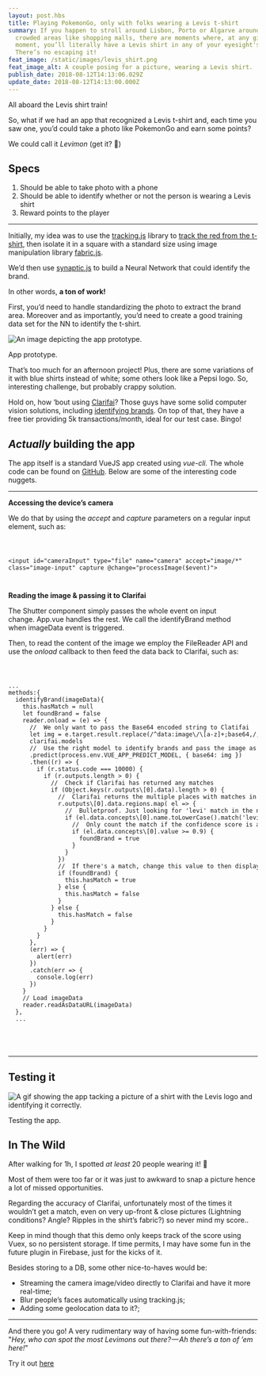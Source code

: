 ```yaml
---
layout: post.hbs
title: Playing PokemonGo, only with folks wearing a Levis t-shirt
summary: If you happen to stroll around Lisbon, Porto or Algarve around some
  crowded areas like shopping malls, there are moments where, at any given
  moment, you’ll literally have a Levis shirt in any of your eyesight's angle.
  There’s no escaping it!
feat_image: /static/images/levis_shirt.png
feat_image_alt: A couple posing for a picture, wearing a Levis shirt.
publish_date: 2018-08-12T14:13:06.029Z
update_date: 2018-08-12T14:13:00.000Z
---
```

All aboard the Levis shirt train!

So, what if we had an app that recognized a Levis t-shirt and, each time you saw one, you’d could take a photo like PokemonGo and earn some points?

We could call it *Levimon* (get it? 🙊)

## Specs

1. Should be able to take photo with a phone
2. Should be able to identify whether or not the person is wearing a Levis shirt
3. Reward points to the player

<hr>

Initially, my idea was to use the [](https://trackingjs.com/)<a href="https://trackingjs.com/" target="_blank">tracking.js</a> library to [](https://trackingjs.com/examples/color_hello_world.html)<a href="https://trackingjs.com/examples/color_hello_world.html" target="_blank">track the red from the t-shirt</a>, then isolate it in a square with a standard size using image manipulation library [](http://fabricjs.com/)<a href="http://fabricjs.com/" target="_blank">fabric.js</a>.

We’d then use [](http://caza.la/synaptic/#/)<a href="http://caza.la/synaptic/#/" target="_blank">synaptic.js</a> to build a Neural Network that could identify the brand.

In other words, **a ton of work!** 

First, you’d need to handle standardizing the photo to extract the brand area. Moreover and as importantly, you’d need to create a good training data set for the NN to identify the t-shirt.

![An image depicting the app prototype.](/static/images/app_simulation.gif "App prototype")

<p class="u-ImageDescription">App prototype.</p>

That’s too much for an afternoon project! Plus, there are some variations of it with blue shirts instead of white; some others look like a Pepsi logo. So, interesting challenge, but probably crappy solution.

Hold on, how ‘bout using [](https://clarifai.com/)<a href="https://clarifai.com/" target="_blank">Clarifai</a>? Those guys have some solid computer vision solutions, including [](https://clarifai.com/models/logo-image-recognition-model-c443119bf2ed4da98487520d01a0b1e3)<a href="https://clarifai.com/models/logo-image-recognition-model-c443119bf2ed4da98487520d01a0b1e3" target="_blank">identifying brands</a>. On top of that, they have a free tier providing 5k transactions/month, ideal for our test case. Bingo!

## *Actually* building the app

The app itself is a standard VueJS app created using *vue-cli.* The whole code can be found on [](https://github.com/mstrlaw/levimon)<a href="https://github.com/mstrlaw/levimon" target="_blank">GitHub</a>. Below are some of the interesting code nuggets.

<hr>

**Accessing the device’s camera**

We do that by using the *accept* and *capture* parameters on a regular input element, such as:

<code>

<input id="cameraInput" type="file" name="camera" accept="image/*" class="image-input" capture @change="processImage($event)">

</code>

**Reading the image & passing it to Clarifai**

The Shutter component simply passes the whole event on input change. App.vue handles the rest. We call the identifyBrand method when imageData event is triggered. 

Then, to read the content of the image we employ the FileReader API and use the *onload* callback to then feed the data back to Clarifai, such as:

<code>

<pre>
...
methods:{
  identifyBrand(imageData){
    this.hasMatch = null
    let foundBrand = false
    reader.onload = (e) => {
      //  We only want to pass the Base64 encoded string to Clatifai
      let img = e.target.result.replace(/^data:image\/\[a-z]+;base64,/, '')
      clarifai.models
      //  Use the right model to identify brands and pass the image as base64
      .predict(process.env.VUE_APP_PREDICT_MODEL, { base64: img })
      .then((r) => {
        if (r.status.code === 10000) {
          if (r.outputs.length > 0) {
            //  Check if Clarifai has returned any matches
            if (Object.keys(r.outputs\[0].data).length > 0) {
              //  Clarifai returns the multiple places with matches in the image
              r.outputs\[0].data.regions.map( el => {
                //  Bulletproof. Just looking for 'levi' match in the name value
                if (el.data.concepts\[0].name.toLowerCase().match('levi') !== null) {
                  //  Only count the match if the confidence score is above .9
                  if (el.data.concepts\[0].value >= 0.9) {
                    foundBrand = true
                  }
                }
              })
              //  If there's a match, change this value to then display a success/error dialog
              if (foundBrand) {
                this.hasMatch = true
              } else {
                this.hasMatch = false
              }
            } else {
              this.hasMatch = false
            }
          }
        }
      },
      (err) => {
        alert(err)
      })
      .catch(err => {
        console.log(err)
      })
    }
    // Load imageData  
    reader.readAsDataURL(imageData)
  },
  ...

</pre>

</code>

<hr>

## Testing it

![A gif showing the app tacking a picture of a shirt with the Levis logo and identifying it correctly.](/static/images/desktop_test.gif "Testing the app.")

<p class="u-ImageDescription">Testing the app.</p>

## In The Wild

After walking for 1h, I spotted *at least* 20 people wearing it! 🙈

Most of them were too far or it was just to awkward to snap a picture hence a lot of missed opportunities.

Regarding the accuracy of Clarifai, unfortunately most of the times it wouldn’t get a match, even on very up-front & close pictures (Lightning conditions? Angle? Ripples in the shirt’s fabric?) so never mind my score..

Keep in mind though that this demo only keeps track of the score using Vuex, so no persistent storage. If time permits, I may have some fun in the future plugin in Firebase, just for the kicks of it.

Besides storing to a DB, some other nice-to-haves would be:

* Streaming the camera image/video directly to Clarifai and have it more real-time;
* Blur people’s faces automatically using tracking.js;
* Adding some geolocation data to it?;

<hr>

And there you go! A very rudimentary way of having some fun-with-friends: "*Hey, who can spot the most Levimons out there? — Ah there’s a ton of ’em here!*"

Try it out <a href="https://suspicious-hawking-79fe18.netlify.app/" target="_blank">here</a>